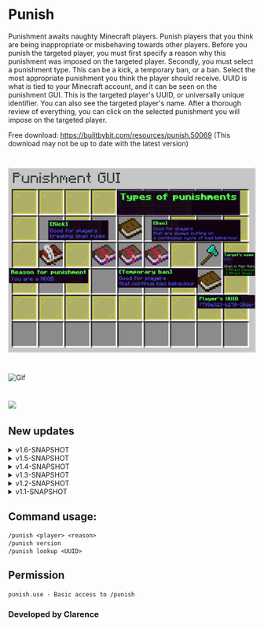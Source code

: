  # Punish
Punishment awaits naughty Minecraft players. Punish players that you think are being inappropriate or misbehaving towards other players. Before you punish the targeted player, you must first specify a reason why this punishment was imposed on the targeted player. Secondly, you must select a punishment type. This can be a kick, a temporary ban, or a ban. Select the most appropriate punishment you think the player should receive. UUID is what is tied to your Minecraft account, and it can be seen on the punishment GUI. This is the targeted player's UUID, or universally unique identifier. You can also see the targeted player's name. After a thorough review of everything, you can click on the selected punishment you will impose on the targeted player.

Free download: https://builtbybit.com/resources/punish.50069 (This download may not be up to date with the latest version)
#
![](https://raw.githubusercontent.com/PositionV2024/Punish/main/Screenshots/Main%20screenshot.png "Plugin picture")
#
![](https://github.com/PositionV2024/Punish/blob/main/Gif/Main.gif "Gif")
#
[![](https://img.youtube.com/vi/WIT9Etq-qts/0.jpg)](https://www.youtube.com/watch?v=WIT9Etq-qts "YouTube video")

## New updates
<details>
    <summary>v1.6-SNAPSHOT</summary>
    In this update, I have removed the config.yml and added a new punishment.yml file to log punished player's related data. I've also implemented a nice UI screen to the lookup <UUID> feature.
    </details>
<details>
    <summary>v1.5-SNAPSHOT</summary>
    In this update, I have made a way to lookup punished players UUID that is in the configuration file. I have also change the auto-tab-completion. There is also new commands /punish version and /punish lookup <UUID>
    </details>
<details>
    <summary>v1.4-SNAPSHOT</summary>
    In this update, I have integated a system where it will ask you to download the latest version of the plugin if you are on an older version. There is also some changes in the information structure in the configuration file. More suggested reason on why a player might get punish.
</details>
<details>
    <summary>v1.3-SNAPSHOT</summary>
    In this update, I have enhanced the information that is stored to the configuration file. Players that were punished once or multiple times, will be shown to the configuration file. It will not delete the data that was stored in the configuration file even after the punished player is back on the server.
    https://youtu.be/RU1uzAHubz4
</details>
<details> 
    <summary>v1.2-SNAPSHOT</summary>
    In this update, I have adjusted the size of the punishment GUI. I have also create a configuration file to store in banned player's UUID. The configuration file will not allow copies of banned player's UUID
    https://www.youtube.com/watch?v=gRA8qIQiba8
</details>
<details>
    <summary>v1.1-SNAPSHOT</summary>
    In this update, I have added a tab completion to suggest to you some of the common reasons why a player might get punished for.
    https://youtu.be/N6Qjf84nf14
</details>

## Command usage:
    /punish <player> <reason>
    /punish version
    /punish lookup <UUID>
## Permission
    punish.use - Basic access to /punish
### Developed by Clarence
